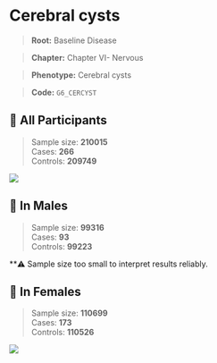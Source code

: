 # Cerebral cysts

> **Root:** Baseline Disease  

> **Chapter:** Chapter VI- Nervous  

> **Phenotype:** Cerebral cysts  

> **Code:** `G6_CERCYST`

## 🧪 All Participants  
> Sample size: **210015**  
> Cases: **266**  
> Controls: **209749**
<img src="/Disease/Figures/ALL/Baseline/G6_CERCYST.png"/>
<CsvTable src="/public/Disease/Data/ALL/Baseline/LG_G6_CERCYST.csv" label="🔍 View full results" />

## 👨 In Males  
> Sample size: **99316**  
> Cases: **93**  
> Controls: **99223**

**⚠️ Sample size too small to interpret results reliably.

## 👩 In Females  
> Sample size: **110699**  
> Cases: **173**  
> Controls: **110526**
<img src="/Disease/Figures/Female/Baseline/G6_CERCYST.png"/>
<CsvTable src="/public/Disease/Data/Female/Baseline/LG_G6_CERCYST.csv" label="🔍 View full results" />
